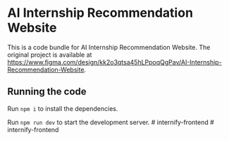 
  # AI Internship Recommendation Website

  This is a code bundle for AI Internship Recommendation Website. The original project is available at https://www.figma.com/design/kk2o3qtsa45hLPpoqQgPav/AI-Internship-Recommendation-Website.

  ## Running the code

  Run `npm i` to install the dependencies.

  Run `npm run dev` to start the development server.
  #   i n t e r n i f y - f r o n t e n d  
 #   i n t e r n i f y - f r o n t e n d  
 